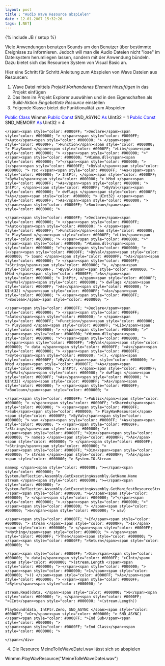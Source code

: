 ```yaml
---
layout: post
title : "Audio Wave Resource abspielen"
date : 12.01.2007 15:32:26
tags: [.NET]
---
```

{% include JB / setup %}

Viele Anwendungen benutzen Sounds um den Benutzer über bestimmte Ereignisse zu informieren. Jedoch will man die Audio Dateien nicht "lose" im Dateisystem herumliegen lassen, sondern mit der Anwendung bündeln. Dazu bietet sich das Resourcen System von Visual Basic an.

Hier eine Schritt für Schritt Anleitung zum Abspielen von Wave Dateien aus Resourcen:

1. Wave Datei mittels *Projekt\Vorhandenes Element hinzufügen* in das Projekt einfügen  
2. Das Item im Projekt Explorer auswählen und in den Eigenschaften als Build-Aktion *Eingebettete Resource* einstellen  
3. Folgende Klasse bietet die Funktionalität zum Abspielen
 <div class="wlWriterSmartContent" id="57F11A72-B0E5-49c7-9094-E3A15BD5B5E7:ab0e1900-7cfa-498f-9746-5bddb7888ebc" contenteditable="false" style="padding-right: 0px; display: inline; padding-left: 0px; float: none; padding-bottom: 0px; margin: 0px; padding-top: 0px">

<div><span style="color: #0000FF; ">Public</span><span style="color: #000000; "> </span><span style="color: #0000FF; ">Class</span><span style="color: #000000; "> Winmm
    </span><span style="color: #0000FF; ">Public</span><span style="color: #000000; "> </span><span style="color: #0000FF; ">Const</span><span style="color: #000000; "> SND_ASYNC </span><span style="color: #0000FF; ">As</span><span style="color: #000000; "> UInt32 </span><span style="color: #000000; ">=</span><span style="color: #000000; "> </span><span style="color: #000000; ">1</span><span style="color: #000000; ">
    </span><span style="color: #0000FF; ">Public</span><span style="color: #000000; "> </span><span style="color: #0000FF; ">Const</span><span style="color: #000000; "> SND_MEMORY </span><span style="color: #0000FF; ">As</span><span style="color: #000000; "> UInt32 </span><span style="color: #000000; ">=</span><span style="color: #000000; "> </span><span style="color: #000000; ">4</span><span style="color: #000000; "> 

    </span><span style="color: #0000FF; ">Declare</span><span style="color: #000000; "> </span><span style="color: #0000FF; ">Auto</span><span style="color: #000000; "> </span><span style="color: #0000FF; ">Function</span><span style="color: #000000; "> PlaySound </span><span style="color: #0000FF; ">Lib</span><span style="color: #000000; "> </span><span style="color: #000000; ">"</span><span style="color: #000000; ">Winmm.dll</span><span style="color: #000000; ">"</span><span style="color: #000000; "> (</span><span style="color: #0000FF; ">ByVal</span><span style="color: #000000; "> rsc </span><span style="color: #0000FF; ">As</span><span style="color: #000000; "> IntPtr, </span><span style="color: #0000FF; ">ByVal</span><span style="color: #000000; "> hMod </span><span style="color: #0000FF; ">As</span><span style="color: #000000; "> IntPtr, </span><span style="color: #0000FF; ">ByVal</span><span style="color: #000000; "> dwFlags </span><span style="color: #0000FF; ">As</span><span style="color: #000000; "> UInt32) </span><span style="color: #0000FF; ">As</span><span style="color: #000000; "> </span><span style="color: #0000FF; ">Boolean</span><span style="color: #000000; "> 

    </span><span style="color: #0000FF; ">Declare</span><span style="color: #000000; "> </span><span style="color: #0000FF; ">Auto</span><span style="color: #000000; "> </span><span style="color: #0000FF; ">Function</span><span style="color: #000000; "> PlaySound </span><span style="color: #0000FF; ">Lib</span><span style="color: #000000; "> </span><span style="color: #000000; ">"</span><span style="color: #000000; ">Winmm.dll</span><span style="color: #000000; ">"</span><span style="color: #000000; "> (</span><span style="color: #0000FF; ">ByVal</span><span style="color: #000000; "> Sound </span><span style="color: #0000FF; ">As</span><span style="color: #000000; "> </span><span style="color: #0000FF; ">String</span><span style="color: #000000; ">, </span><span style="color: #0000FF; ">ByVal</span><span style="color: #000000; "> hMod </span><span style="color: #0000FF; ">As</span><span style="color: #000000; "> IntPtr, </span><span style="color: #0000FF; ">ByVal</span><span style="color: #000000; "> dwFlags </span><span style="color: #0000FF; ">As</span><span style="color: #000000; "> UInt32) </span><span style="color: #0000FF; ">As</span><span style="color: #000000; "> </span><span style="color: #0000FF; ">Boolean</span><span style="color: #000000; "> 

    </span><span style="color: #0000FF; ">Declare</span><span style="color: #000000; "> </span><span style="color: #0000FF; ">Auto</span><span style="color: #000000; "> </span><span style="color: #0000FF; ">Function</span><span style="color: #000000; "> PlaySound </span><span style="color: #0000FF; ">Lib</span><span style="color: #000000; "> </span><span style="color: #000000; ">"</span><span style="color: #000000; ">Winmm.dll</span><span style="color: #000000; ">"</span><span style="color: #000000; "> (</span><span style="color: #0000FF; ">ByVal</span><span style="color: #000000; "> data </span><span style="color: #0000FF; ">As</span><span style="color: #000000; "> </span><span style="color: #0000FF; ">Byte</span><span style="color: #000000; ">(), </span><span style="color: #0000FF; ">ByVal</span><span style="color: #000000; "> hMod </span><span style="color: #0000FF; ">As</span><span style="color: #000000; "> IntPtr, </span><span style="color: #0000FF; ">ByVal</span><span style="color: #000000; "> dwFlags </span><span style="color: #0000FF; ">As</span><span style="color: #000000; "> UInt32) </span><span style="color: #0000FF; ">As</span><span style="color: #000000; "> </span><span style="color: #0000FF; ">Boolean</span><span style="color: #000000; "> 

    </span><span style="color: #0000FF; ">Public</span><span style="color: #000000; "> </span><span style="color: #0000FF; ">Shared</span><span style="color: #000000; "> </span><span style="color: #0000FF; ">Sub</span><span style="color: #000000; "> PlayWavResource(</span><span style="color: #0000FF; ">ByVal</span><span style="color: #000000; "> wav </span><span style="color: #0000FF; ">As</span><span style="color: #000000; "> </span><span style="color: #0000FF; ">String</span><span style="color: #000000; ">)
    </span><span style="color: #0000FF; ">Dim</span><span style="color: #000000; "> namesp </span><span style="color: #0000FF; ">As</span><span style="color: #000000; "> </span><span style="color: #0000FF; ">String</span><span style="color: #000000; ">
    </span><span style="color: #0000FF; ">Dim</span><span style="color: #000000; "> stream </span><span style="color: #0000FF; ">As</span><span style="color: #000000; "> System.IO.Stream 

    namesp </span><span style="color: #000000; ">=</span><span style="color: #000000; "> System.Reflection.Assembly.GetExecutingAssembly.GetName.Name
    stream </span><span style="color: #000000; ">=</span><span style="color: #000000; "> System.Reflection.Assembly.GetExecutingAssembly.GetManifestResourceStream(namesp </span><span style="color: #000000; ">&</span><span style="color: #000000; "> </span><span style="color: #000000; ">"</span><span style="color: #000000; ">.</span><span style="color: #000000; ">"</span><span style="color: #000000; "> </span><span style="color: #000000; ">&</span><span style="color: #000000; "> wav) 

    </span><span style="color: #0000FF; ">If</span><span style="color: #000000; "> stream </span><span style="color: #0000FF; ">Is</span><span style="color: #000000; "> </span><span style="color: #0000FF; ">Nothing</span><span style="color: #000000; "> </span><span style="color: #0000FF; ">Then</span><span style="color: #000000; "> </span><span style="color: #0000FF; ">Return</span><span style="color: #000000; "> 

    </span><span style="color: #0000FF; ">Dim</span><span style="color: #000000; "> data(</span><span style="color: #0000FF; ">CInt</span><span style="color: #000000; ">(stream.Length </span><span style="color: #000000; ">-</span><span style="color: #000000; "> </span><span style="color: #000000; ">1</span><span style="color: #000000; ">)) </span><span style="color: #0000FF; ">As</span><span style="color: #000000; "> </span><span style="color: #0000FF; ">Byte</span><span style="color: #000000; "> 

    stream.Read(data, </span><span style="color: #000000; ">0</span><span style="color: #000000; ">, </span><span style="color: #0000FF; ">CInt</span><span style="color: #000000; ">(stream.Length)) 

    PlaySound(data, IntPtr.Zero, SND_ASYNC </span><span style="color: #0000FF; ">Or</span><span style="color: #000000; "> SND_ASYNC)
    </span><span style="color: #0000FF; ">End Sub</span><span style="color: #000000; ">
    </span><span style="color: #0000FF; ">End Class</span><span style="color: #000000; "> 

    </span></div>
</div>

4. Die Resource MeineTolleWaveDatei.wav lässt sich so abspielen

<div class="wlWriterSmartContent" id="57F11A72-B0E5-49c7-9094-E3A15BD5B5E7:df181d56-9199-4451-9c90-025fbd2d6535" contenteditable="false" style="padding-right: 0px; display: inline; padding-left: 0px; float: none; padding-bottom: 0px; margin: 0px; padding-top: 0px">

<div><span style="color: #000000; ">Winmm.PlayWavResource(</span><span style="color: #000000; ">"</span><span style="color: #000000; ">MeineTolleWaveDatei.wav</span><span style="color: #000000; ">"</span><span style="color: #000000; ">)</span></div>
</div>
